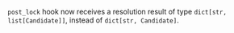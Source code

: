 `post_lock` hook now receives a resolution result of type `dict[str, list[Candidate]]`, instead of `dict[str, Candidate]`.
